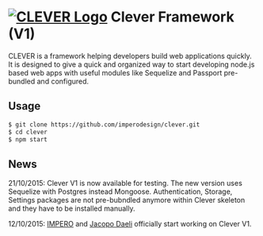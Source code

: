 # [![CLEVER Logo](https://raw.githubusercontent.com/imperodesign/clever-system/development/assets/src/site/img/clever-logo.png)](http://cleverframework.io/) Clever Framework (V1)

CLEVER is a framework helping developers build web applications quickly. It is designed to give a quick and organized way to start developing node.js based web apps with useful modules like Sequelize and Passport pre-bundled and configured.

## Usage

```sh
$ git clone https://github.com/imperodesign/clever.git
$ cd clever
$ npm start
```

## News

21/10/2015: Clever V1 is now available for testing. The new version uses Sequelize with Postgres instead Mongoose. Authentication, Storage, Settings packages are not pre-bubndled anymore within Clever skeleton and they have to be installed manually.

12/10/2015: [IMPERO](http://www.weareimpero.com) and [Jacopo Daeli](http://www.jacopodaeli.com) officially start working on Clever V1.

